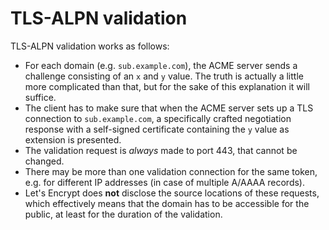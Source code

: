 ---
---
# TLS-ALPN validation
TLS-ALPN validation works as follows:
- For each domain (e.g. `sub.example.com`), the ACME server sends a 
challenge consisting of an `x` and `y` value. The truth is actually a little 
more complicated than that, but for the sake of this explanation it will suffice.
- The client has to make sure that when the ACME server sets up a TLS connection 
to `sub.example.com`, a specifically crafted negotiation response with a 
self-signed certificate containing the `y` value as extension is presented.
- The validation request is *always* made to port 443, that cannot be changed. 
- There may be more than one validation connection for the same token, e.g. 
for different IP addresses (in case of multiple A/AAAA records).
- Let's Encrypt does **not** disclose the source locations of these requests, which 
effectively means that the domain has to be accessible for the public, 
at least for the duration of the validation.